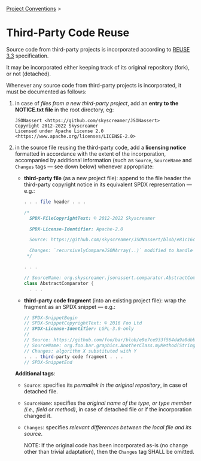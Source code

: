 <!--
  SPDX-FileCopyrightText: 2025 Stefano Chizzolini and contributors

  SPDX-License-Identifier: CC-BY-SA-4.0
-->

[Project Conventions](conventions.md) >

# Third-Party Code Reuse

Source code from third-party projects is incorporated according to [REUSE 3.3](https://reuse.software/spec-3.3/) specification.

It may be incorporated either keeping track of its original repository (fork), or not (detached).

Whenever any source code from third-party projects is incorporated, it must be documented as follows:

1. in case of *files from a new third-party project*, add an **entry to the NOTICE.txt file** in the root directory, eg:

      ```
      JSONassert <https://github.com/skyscreamer/JSONassert>
      Copyright 2012-2022 Skyscreamer
      Licensed under Apache License 2.0 <https://www.apache.org/licenses/LICENSE-2.0>
      ```

2. in the source file reusing the third-party code, add a **licensing notice** formatted in accordance with the extent of the incorporation, accompanied by additional information (such as `Source`, `SourceName` and `Changes` tags — see down below) whenever appropriate:

    - **third-party file** (as a new project file): append to the file header the third-party copyright notice in its equivalent SPDX representation — e.g.:

         ```java
         . . . file header . . .

         /*
           SPDX-FileCopyrightText: © 2012-2022 Skyscreamer

           SPDX-License-Identifier: Apache-2.0

           Source: https://github.com/skyscreamer/JSONassert/blob/e81c16c59ce0860f97a65d871589ab2337370c4b/src/main/java/org/skyscreamer/jsonassert/comparator/AbstractComparator.java

           Changes: `recursivelyCompareJSONArray(..)` modified to handle also . . .
          */

         . . .

         // SourceName: org.skyscreamer.jsonassert.comparator.AbstractComparator
         class AbstractComparator {
           . . .
         ```

     - **third-party code fragment** (into an existing project file): wrap the fragment as an SPDX snippet — e.g.:

         ```java
         // SPDX-SnippetBegin
         // SPDX-SnippetCopyrightText: © 2016 Foo Ltd
         // SPDX-License-Identifier: LGPL-3.0-only
         //
         // Source: https://github.com/foo/bar/blob/e9e7ce933f564da9a0dbbca476bd74a25d6f0663/src/main/java/org/foo/bar/graphics/AnotherClass.java
         // SourceName: org.foo.bar.graphics.AnotherClass.myMethod(String)
         // Changes: algorithm X substituted with Y
         . . . third-party code fragment . . .
         // SPDX-SnippetEnd
         ```

   **Additional tags**:

   - `Source`: specifies its *permalink in the original repository*, in case of detached file.

   - `SourceName`: specifies the *original name of the type, or type member (i.e., field or method)*, in case of detached file or if the incorporation changed it.

   - `Changes`: specifies *relevant differences between the local file and its source*.

     NOTE: If the original code has been incorporated as-is (no change other than trivial adaptation), then the `Changes` tag SHALL be omitted.
